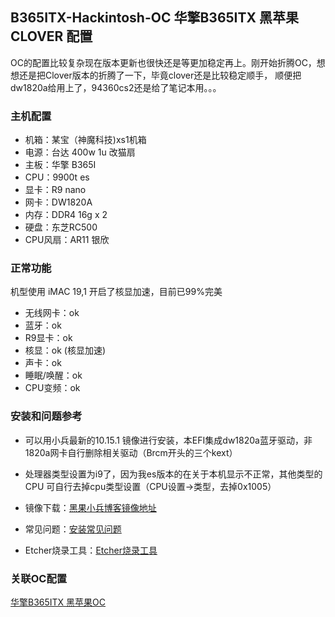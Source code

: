 ## B365ITX-Hackintosh-OC 华擎B365ITX 黑苹果CLOVER 配置

OC的配置比较复杂现在版本更新也很快还是等更加稳定再上。刚开始折腾OC，想想还是把Clover版本的折腾了一下，毕竟clover还是比较稳定顺手，
顺便把dw1820a给用上了，94360cs2还是给了笔记本用。。。

### 主机配置
- 机箱：某宝（神魔科技)xs1机箱
- 电源：台达 400w 1u 改猫扇 
- 主板：华擎 B365I
- CPU：9900t es
- 显卡：R9 nano
- 网卡：DW1820A
- 内存：DDR4 16g x 2
- 硬盘：东芝RC500 
- CPU风扇：AR11 银欣 

### 正常功能
机型使用 iMAC 19,1 开启了核显加速，目前已99%完美
- 无线网卡：ok
- 蓝牙：ok
- R9显卡：ok
- 核显：ok (核显加速)
- 声卡：ok
- 睡眠/唤醒：ok
- CPU变频：ok

### 安装和问题参考

- 可以用小兵最新的10.15.1 镜像进行安装，本EFI集成dw1820a蓝牙驱动，非1820a网卡自行删除相关驱动（Brcm开头的三个kext）

- 处理器类型设置为i9了，因为我es版本的在关于本机显示不正常，其他类型的CPU 可自行去掉cpu类型设置（CPU设置->类型，去掉0x1005）

- 镜像下载：[黑果小兵博客镜像地址](https://blog.daliansky.net/macOS-Catalina-10.15.1-19B88-Release-version-with-Clover-5098-original-image-Double-EFI-Version.html "黑果小兵10.15.1镜像")

- 常见问题：[安装常见问题](https://blog.daliansky.net/Common-problems-and-solutions-in-macOS-Catalina-10.15-installation.html "安装常见问题")

- Etcher烧录工具：[Etcher烧录工具](https://www.balena.io/etcher/ "Etcher烧录工具")

### 关联OC配置
[华擎B365ITX 黑苹果OC](https://github.com/Good0007/B365ITX-Hackintosh-OC "华擎B365ITX - OC")

